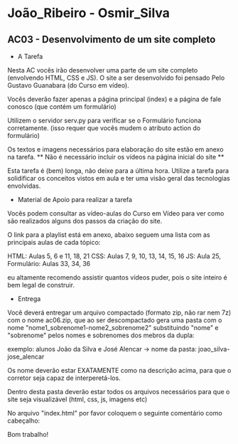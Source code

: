 # João_Ribeiro - Osmir_Silva<br>

## AC03 - Desenvolvimento de um site completo


- A Tarefa

Nesta AC vocês irão desenvolver uma parte de um site completo (envolvendo HTML, CSS e JS). O site a ser desenvolvido foi pensado Pelo Gustavo Guanabara (do Curso em vídeo).

Vocês deverão fazer apenas a página principal (index) e a página de fale conosco (que contém um formulário)

Utilizem o servidor serv.py para verificar se o Formulário funciona corretamente. (isso requer que vocês mudem o atributo action do formulário)

Os textos e imagens necessários para elaboração do site estão em anexo na tarefa.
** Não é necessário incluir os vídeos na página inicial do site **

Esta tarefa é (bem) longa, não deixe para a última hora. Utilize a tarefa para solidificar os conceitos vistos em aula e ter uma visão geral das tecnologias envolvidas.

- Material de Apoio para realizar a tarefa

Vocês podem consultar as vídeo-aulas do Curso em Vídeo para ver como são realizados alguns dos passos da criação do site.

O link para a playlist está em anexo, abaixo seguem uma lista com as principais aulas de cada tópico:

HTML: Aulas 5, 6 e 11, 18, 21
CSS: Aulas 7, 9, 10, 13, 14, 15, 16
JS: Aula 25,
Formulário: Aulas 33, 34, 36

eu altamente recomendo assistir quantos vídeos puder, pois o site inteiro é bem legal de construir.

- Entrega

Você deverá entregar um arquivo compactado (formato zip, não rar nem 7z) com o nome ac06.zip, que ao ser descompactado gera uma pasta com o nome "nome1_sobrenome1-nome2_sobrenome2"
substituindo "nome" e "sobrenome" pelos nomes e sobrenomes dos mebros da dupla:

exemplo: alunos João da Silva e José Alencar -> nome da pasta: joao_silva-jose_alencar

Os nome deverão estar EXATAMENTE como na descrição acima, para que o corretor seja capaz de interperetá-los.

Dentro desta pasta deverão estar todos os arquivos necessários para que o site seja visualizável (html, css, js, imagens etc)

No arquivo "index.html" por favor coloquem o seguinte comentário como cabeçalho:

<!-- AC06 - Site Google Glass
Alunos: nome1.sobrenome1@aluno.faculdadeimpacta.com.br
nome2.sobrenome2@aluno.faculdadeimpacta.com.br
-->

Bom trabalho!

